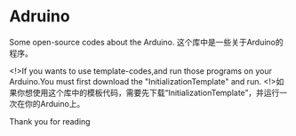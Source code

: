 # Adruino
Some open-source codes about the Arduino.
这个库中是一些关于Arduino的程序。

<!>If you wants to use template-codes,and run those programs on your Arduino.You must first download the "InitializationTemplate" and run.
<!>如果你想使用这个库中的模板代码，需要先下载“InitializationTemplate”，并运行一次在你的Arduino上。


Thank you for reading
